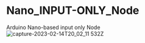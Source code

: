 # Nano_INPUT-ONLY_Node
Arduino Nano-based input only Node
![capture-2023-02-14T20_02_11 532Z](https://user-images.githubusercontent.com/95189295/231624457-b42d4181-ef5b-4058-a714-c2b2610c3d8e.png)
